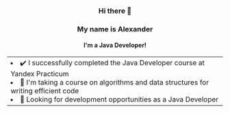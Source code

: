 <div id="header" align="center">
    <h3>Hi there 👋</h3>
    <h3>My name is Alexander</h3>
    <h4>I'm a Java Developer!</h4>
</div>

<div>
   <table width="100%" height="100%" align="center" valign="center">
   <tr><td>
         <li> ✔️ I successfully completed the Java Developer course at Yandex Practicum
         <li> 🌱 I'm taking a course on algorithms and data structures for writing efficient code
         <li> 🌱 Looking for development opportunities as a Java Developer
   </td></tr>
   </table>
</div>

<div id="header" align="center">
    <h3>Contacts</h3>
    <a href="https://t.me/quadalus">
        <img src="https://img.shields.io/badge/Telegram-2CA5E0?style=for-the-badge&logo=telegram&logoColor=white">
    </a>
    <a href="mailto:quadalus@yandex.ru">
        <img src="https://img.shields.io/badge/Gmail-D14836?style=for-the-badge&logo=gmail&logoColor=whitehttps://img.shields.io/badge/Gmail-D14836?style=for-the-badge&logo=gmail&logoColor=white">
    </a>
</div>

<h3 align="center">Languages and tools</h3>
<div align="center">
    <code><img height="30" title="Java" alt="Java" src="https://cdn.jsdelivr.net/gh/devicons/devicon/icons/java/java-original-wordmark.svg"></code>
    <code><img height="30" title="Spring" alt="Spring"src="https://cdn.jsdelivr.net/gh/devicons/devicon/icons/spring/spring-original-wordmark.svg"></code>
    <code><img height="30" title="PostgreSQL" alt="PostgreSQL" src="https://cdn.jsdelivr.net/gh/devicons/devicon/icons/postgresql/postgresql-original-wordmark.svg"></code>
    <code><img height="30" title="Docker" alt="Docker" src="https://cdn.jsdelivr.net/gh/devicons/devicon/icons/docker/docker-original.svg"></code>
    <code><img height="30" title="Apache Kafka" alt="Apache Kafka" src="https://cdn.jsdelivr.net/gh/devicons/devicon/icons/apachekafka/apachekafka-original-wordmark.svg"></code>
    <code><img height="30" title="Git" alt="Git" src="https://cdn.jsdelivr.net/gh/devicons/devicon/icons/git/git-original-wordmark.svg"></code>
    <code><img height="30" title="Bitbucket" alt="Bitbucket" src="https://cdn.jsdelivr.net/gh/devicons/devicon/icons/bitbucket/bitbucket-original-wordmark.svg"></code>
</div>
<br>
<div id="stat" align="center">
    <img src="https://github-profile-summary-cards.vercel.app/api/cards/profile-details?username=Quadalus" alt=""/>
</div>
<div id="stat" align="center">
    <img src="https://github-readme-stats.vercel.app/api?username=Quadalus&show_icons=true">
    <img src="https://github-profile-summary-cards.vercel.app/api/cards/most-commit-language?username=Quadalus" alt=""/>
</div>
